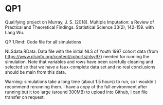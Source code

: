 # QP1

Qualifying project on Murray, J. S. (2018). Multiple Imputation: a Review of Practical and Theoretical Findings. Statistical Science 33(2), 142-159. with Lang Wu. 


QP 1.Rmd: Code file for all simulations

NLSdata.RData: Data file with the initial NLS of Youth 1997 cohort data (from https://www.nlsinfo.org/content/cohorts/nlsy97) needed for running the simulation. Note that variables and rows have been carefully cleaning and selected so that we have a faux-complete data set and no real conclusions should be main from this data. 


Warning: simulations take a long time (about 1.5 hours) to run, so I wouldn't recommend rerunning them. I have a copy of the full environment after running but it too large (around 300MB) to upload into Github, I can file transfer on request. 
